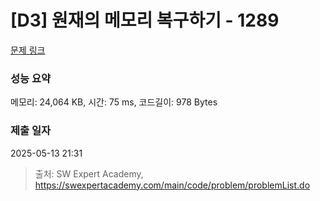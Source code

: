 # [D3] 원재의 메모리 복구하기 - 1289 

[문제 링크](https://swexpertacademy.com/main/code/problem/problemDetail.do?contestProbId=AV19AcoKI9sCFAZN) 

### 성능 요약

메모리: 24,064 KB, 시간: 75 ms, 코드길이: 978 Bytes

### 제출 일자

2025-05-13 21:31



> 출처: SW Expert Academy, https://swexpertacademy.com/main/code/problem/problemList.do